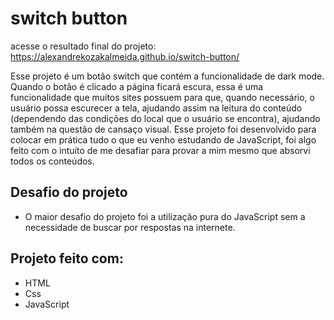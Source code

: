 # switch button

acesse o resultado final do projeto: https://alexandrekozakalmeida.github.io/switch-button/

Esse projeto é um botão switch que contém a funcionalidade de dark mode.
Quando o botão é clicado a página ficará escura, essa é uma funcionalidade que muitos sites possuem para que, quando necessário, o usuário possa escurecer a tela, ajudando assim na leitura do conteúdo (dependendo das condições do local que o usuário se encontra), ajudando também na questão de cansaço visual.
Esse projeto foi desenvolvido para colocar em prática tudo o que eu venho estudando de JavaScript, foi algo feito com o intuíto de me desafiar para provar a mim mesmo que absorvi todos os conteúdos.

## Desafio do projeto

* O maior desafio do projeto foi a utilização pura do JavaScript sem a necessidade de buscar por respostas na internete.

## Projeto feito com:

* HTML
* Css
* JavaScript
